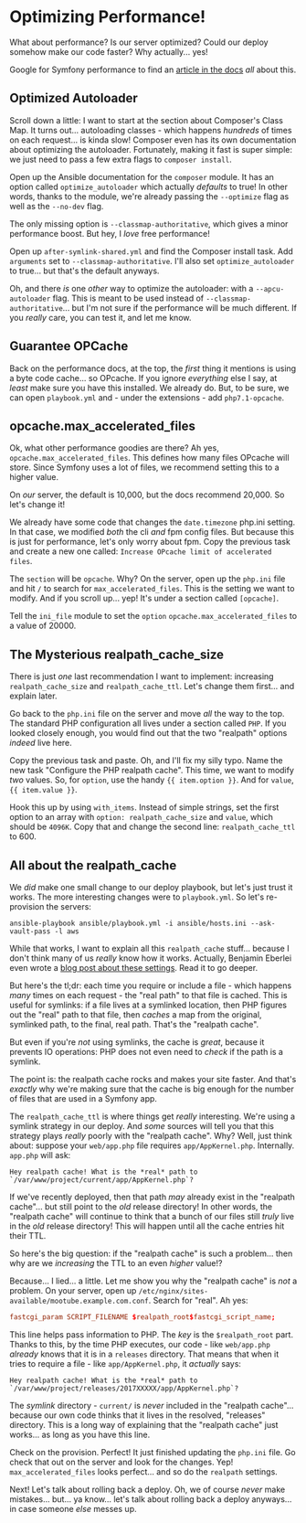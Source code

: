 # Optimizing Performance!

What about performance? Is our server optimized? Could our deploy somehow make our
code faster? Why actually... yes!

Google for Symfony performance to find an [article in the docs](https://symfony.com/doc/current/performance.html)
*all* about this.

## Optimized Autoloader

Scroll down a little: I want to start at the section about Composer's Class Map.
It turns out... autoloading classes - which happens *hundreds* of times on each
request... is kinda slow! Composer even has its own documentation about optimizing
the autoloader. Fortunately, making it fast is super simple: we just need to pass
a few extra flags to `composer install`.

Open up the Ansible documentation for the `composer` module. It has an option called
`optimize_autoloader` which actually *defaults* to true! In other words, thanks
to the module, we're already passing the `--optimize` flag as well as the `--no-dev`
flag.

The only missing option is `--classmap-authoritative`, which gives a minor performance
boost. But hey, I *love* free performance!

Open up `after-symlink-shared.yml` and find the Composer install task. Add `arguments`
set to `--classmap-authoritative`. I'll also set `optimize_autoloader` to true...
but that's the default anyways.

Oh, and there *is* one *other* way to optimize the autoloader: with a `--apcu-autoloader`
flag. This is meant to be used instead of `--classmap-authoritative`... but I'm
not sure if the performance will be much different. If you *really* care, you can
test it, and let me know.

## Guarantee OPCache

Back on the performance docs, at the top, the *first* thing it mentions is using
a byte code cache... so OPcache. If you ignore *everything* else I say, at *least*
make sure you have this installed. We already do. But, to be sure, we can open `playbook.yml`
and - under the extensions - add `php7.1-opcache`.

## opcache.max_accelerated_files

Ok, what other performance goodies are there? Ah yes, `opcache.max_accelerated_files`.
This defines how many files OPcache will store. Since Symfony uses a lot of files, we
recommend setting this to a higher value.

On *our* server, the default is 10,000, but the docs recommend 20,000. So let's
change it!

We already have some code that changes the `date.timezone` php.ini setting. In
that case, we modified *both* the cli *and* fpm config files. But because this
is just for performance, let's only worry about fpm. Copy the previous task and
create a new one called: `Increase OPcache limit of accelerated files`.

The `section` will be `opcache`. Why? On the server, open up the `php.ini` file
and hit `/` to search for `max_accelerated_files`. This is the setting we want to
modify. And if you scroll up... yep! It's under a section called `[opcache]`.

Tell the `ini_file` module to set the `option` `opcache.max_accelerated_files`
to a value of 20000.

## The Mysterious realpath_cache_size

There is just *one* last recommendation I want to implement: increasing
`realpath_cache_size` and `realpath_cache_ttl`. Let's change them first... and
explain later.

Go back to the `php.ini` file on the server and move *all* the way to the top.
The standard PHP configuration all lives under a section called `PHP`. If you looked
closely enough, you would find out that the two "realpath" options *indeed* live
here.

Copy the previous task and paste. Oh, and I'll fix my silly typo. Name the new
task "Configure the PHP realpath cache". This time, we want to modify *two*
values. So, for `option`, use the handy `{{ item.option }}`. And for `value`,
`{{ item.value }}`.

Hook this up by using `with_items`. Instead of simple strings, set the first option
to an array with `option: realpath_cache_size` and `value`, which should be `4096K`.
Copy that and change the second line: `realpath_cache_ttl` to 600.

## All about the realpath_cache

We *did* make one small change to our deploy playbook, but let's just trust it
works. The more interesting changes were to `playbook.yml`. So let's re-provision
the servers:

```terminal-silent
ansible-playbook ansible/playbook.yml -i ansible/hosts.ini --ask-vault-pass -l aws
```

While that works, I want to explain all this `realpath_cache` stuff... because I don't
think many of us *really* know how it works. Actually, Benjamin Eberlei even wrote
a [blog post about these settings](https://tideways.io/profiler/blog/how-does-the-php-realpath-cache-work-and-how-to-configure-it).
Read it to go deeper.

But here's the tl;dr: each time you require or include a file - which happens *many*
times on each request - the "real path" to that file is cached. This is useful for
symlinks: if a file lives at a symlinked location, then PHP figures out the "real"
path to that file, then *caches* a map from the original, symlinked path, to the
final, real path. That's the "realpath cache".

But even if you're *not* using symlinks, the cache is *great*, because it prevents
IO operations: PHP does not even need to *check* if the path is a symlink.

The point is: the realpath cache rocks and makes your site faster. And that's
*exactly* why we're making sure that the cache is big enough for the number of
files that are used in a Symfony app.

The `realpath_cache_ttl` is where things get *really* interesting. We're using a
symlink strategy in our deploy. And *some* sources will tell you that this strategy
plays *really* poorly with the "realpath cache". Why? Well, just think about: suppose
your `web/app.php` file requires `app/AppKernel.php`. Internally. `app.php` will
ask:

	Hey realpath cache! What is the *real* path to `/var/www/project/current/app/AppKernel.php`?

If we've recently deployed, then that path *may* already exist in the "realpath cache"...
but still point to the *old* release directory! In other words, the "realpath cache"
will continue to think that a bunch of our files still *truly* live in the *old*
release directory! This will happen until all the cache entries hit their TTL.

So here's the big question: if the "realpath cache" is such a problem... then why
are we *increasing* the TTL to an even *higher* value!?

Because... I lied... a little. Let me show you why the "realpath cache" is *not*
a problem. On your server, open up `/etc/nginx/sites-available/mootube.example.com.conf`.
Search for "real". Ah yes:

```conf
fastcgi_param SCRIPT_FILENAME $realpath_root$fastcgi_script_name;
```

This line helps pass information to PHP. The *key* is the `$realpath_root` part.
Thanks to this, by the time PHP executes, our code - like `web/app.php` *already*
knows that it is in a `releases` directory. That means that when it tries to require
a file - like `app/AppKernel.php`, it *actually* says:

	Hey realpath cache! What is the *real* path to `/var/www/project/releases/2017XXXXX/app/AppKernel.php`?

The *symlink* directory - `current/` is *never* included in the "realpath cache"...
because our own code thinks that it lives in the resolved, "releases" directory.
This is a long way of explaining that the "realpath cache" just works... as long
as you have this line.

Check on the provision. Perfect! It just finished updating the `php.ini` file.
Go check that out on the server and look for the changes. Yep! `max_accelerated_files`
looks perfect... and so do the `realpath` settings.

Next! Let's talk about rolling back a deploy. Oh, we of course *never* make mistakes...
but... ya know... let's talk about rolling back a deploy anyways... in case someone
*else* messes up.
